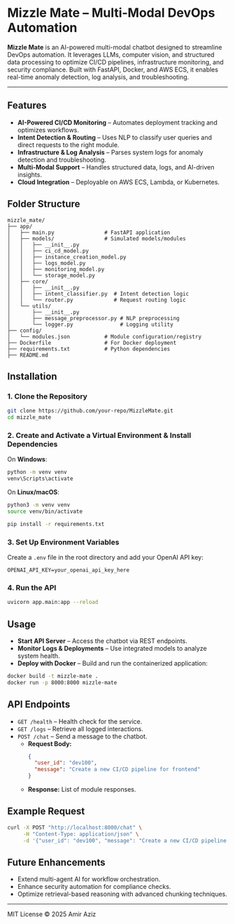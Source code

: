 # Mizzle Mate – Multi-Modal DevOps Automation

**Mizzle Mate** is an AI-powered multi-modal chatbot designed to streamline DevOps automation. It leverages LLMs, computer vision, and structured data processing to optimize CI/CD pipelines, infrastructure monitoring, and security compliance. Built with FastAPI, Docker, and AWS ECS, it enables real-time anomaly detection, log analysis, and troubleshooting.

---

## Features

- **AI-Powered CI/CD Monitoring** – Automates deployment tracking and optimizes workflows.
- **Intent Detection & Routing** – Uses NLP to classify user queries and direct requests to the right module.
- **Infrastructure & Log Analysis** – Parses system logs for anomaly detection and troubleshooting.
- **Multi-Modal Support** – Handles structured data, logs, and AI-driven insights.
- **Cloud Integration** – Deployable on AWS ECS, Lambda, or Kubernetes.

## Folder Structure

```plaintext
mizzle_mate/
├── app/
│   ├── main.py                # FastAPI application
│   ├── models/                # Simulated models/modules
│   │   ├── __init__.py
│   │   ├── ci_cd_model.py
│   │   ├── instance_creation_model.py
│   │   ├── logs_model.py
│   │   ├── monitoring_model.py
│   │   └── storage_model.py
│   ├── core/
│   │   ├── __init__.py
│   │   ├── intent_classifier.py  # Intent detection logic
│   │   └── router.py             # Request routing logic
│   └── utils/
│       ├── __init__.py
│       ├── message_preprocessor.py # NLP preprocessing
│       └── logger.py               # Logging utility
├── config/
│   └── modules.json           # Module configuration/registry
├── Dockerfile                 # For Docker deployment
├── requirements.txt           # Python dependencies
├── README.md
```

## Installation

### 1. Clone the Repository

```bash
git clone https://github.com/your-repo/MizzleMate.git
cd mizzle_mate
```

### 2. Create and Activate a Virtual Environment & Install Dependencies

On **Windows**:
```bash
python -m venv venv
venv\Scripts\activate
```

On **Linux/macOS**:
```bash
python3 -m venv venv
source venv/bin/activate
```

```bash
pip install -r requirements.txt
```

### 3. Set Up Environment Variables

Create a `.env` file in the root directory and add your OpenAI API key:

```
OPENAI_API_KEY=your_openai_api_key_here
```

### 4. Run the API

```sh
uvicorn app.main:app --reload
```

## Usage

- **Start API Server** – Access the chatbot via REST endpoints.
- **Monitor Logs & Deployments** – Use integrated models to analyze system health.
- **Deploy with Docker** – Build and run the containerized application:

```sh
docker build -t mizzle-mate .
docker run -p 8000:8000 mizzle-mate
```

## API Endpoints

- `GET /health` – Health check for the service.
- `GET /logs` – Retrieve all logged interactions.
- `POST /chat` – Send a message to the chatbot.
    - **Request Body:**
      ```json
      {
        "user_id": "dev100",
        "message": "Create a new CI/CD pipeline for frontend"
      }
      ```
    - **Response:** List of module responses.

## Example Request

```sh
curl -X POST "http://localhost:8000/chat" \
     -H "Content-Type: application/json" \
     -d '{"user_id": "dev100", "message": "Create a new CI/CD pipeline for frontend"}'
```

## Future Enhancements

- Extend multi-agent AI for workflow orchestration.
- Enhance security automation for compliance checks.
- Optimize retrieval-based reasoning with advanced chunking techniques.

---

MIT License © 2025 Amir Aziz